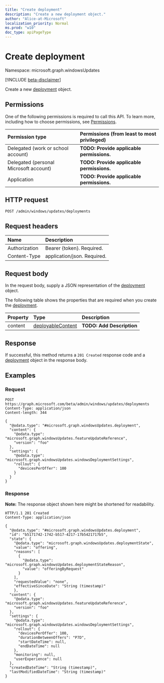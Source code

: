 ```yaml
---
title: "Create deployment"
description: "Create a new deployment object."
author: "Alice-at-Microsoft"
localization_priority: Normal
ms.prod: "w10"
doc_type: apiPageType
---
```


# Create deployment
Namespace: microsoft.graph.windowsUpdates

[!INCLUDE [beta-disclaimer](../../includes/beta-disclaimer.md)]

Create a new [deployment](../resources/windowsupdates-deployment.md) object.

## Permissions
One of the following permissions is required to call this API. To learn more, including how to choose permissions, see [Permissions](/graph/permissions-reference).

|Permission type|Permissions (from least to most privileged)|
|:---|:---|
|Delegated (work or school account)|**TODO: Provide applicable permissions.**|
|Delegated (personal Microsoft account)|**TODO: Provide applicable permissions.**|
|Application|**TODO: Provide applicable permissions.**|

## HTTP request

<!-- {
  "blockType": "ignored"
}
-->
``` http
POST /admin/windows/updates/deployments
```

## Request headers
|Name|Description|
|:---|:---|
|Authorization|Bearer {token}. Required.|
|Content-Type|application/json. Required.|

## Request body
In the request body, supply a JSON representation of the [deployment](../resources/windowsupdates-deployment.md) object.

The following table shows the properties that are required when you create the [deployment](../resources/windowsupdates-deployment.md).

|Property|Type|Description|
|:---|:---|:---|
|content|[deployableContent](../resources/windowsupdates-deployablecontent.md)|**TODO: Add Description**|



## Response

If successful, this method returns a `201 Created` response code and a [deployment](../resources/windowsupdates-deployment.md) object in the response body.

## Examples

### Request
<!-- {
  "blockType": "request",
  "name": "create_deployment_from_"
}
-->
``` http
POST https://graph.microsoft.com/beta/admin/windows/updates/deployments
Content-Type: application/json
Content-length: 344

{
  "@odata.type": "#microsoft.graph.windowsUpdates.deployment",
  "content": {
    "@odata.type": "microsoft.graph.windowsUpdates.featureUpdateReference",
    "version": "foo"
  },
  "settings": {
    "@odata.type": "microsoft.graph.windowsUpdates.windowsDeploymentSettings",
    "rollout": {
      "devicesPerOffer": 100
    }
  }
}
```


### Response
**Note:** The response object shown here might be shortened for readability.
<!-- {
  "blockType": "response",
  "truncated": true,
  "@odata.type": "microsoft.graph.windowsUpdates.deployment"
}
-->
``` http
HTTP/1.1 201 Created
Content-Type: application/json

{
  "@odata.type": "#microsoft.graph.windowsUpdates.deployment",
  "id": "b5171742-1742-b517-4217-17b5421717b5",
  "state": {
    "@odata.type": "microsoft.graph.windowsUpdates.deploymentState",
    "value": "offering",
    "reasons": [
      {
        "@odata.type": "microsoft.graph.windowsUpdates.deploymentStateReason",
        "value": "offeringByRequest"
      }
    ],
    "requestedValue": "none",
    "effectiveSinceDate": "String (timestamp)"
    },
  "content": {
    "@odata.type": "microsoft.graph.windowsUpdates.featureUpdateReference",
    "version": "foo"
  },
  "settings": {
    "@odata.type": "microsoft.graph.windowsUpdates.windowsDeploymentSettings",
    "rollout": {
      "devicesPerOffer": 100,
      "durationBetweenOffers": "P7D",
      "startDateTime": null,
      "endDateTime": null
    },
    "monitoring": null,
    "userExperience": null
  },
  "createdDateTime": "String (timestamp)",
  "lastModifiedDateTime": "String (timestamp)"
}
```

